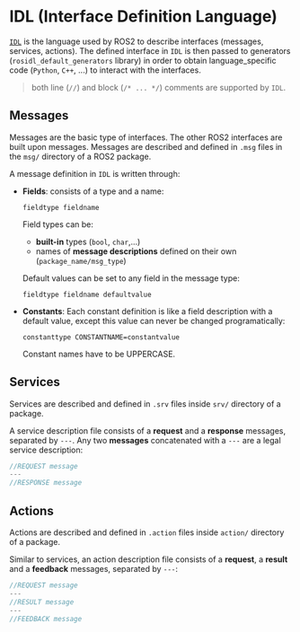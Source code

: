 # IDL (Interface Definition Language)


[`IDL`](https://docs.ros.org/en/rolling/Concepts/About-ROS-Interfaces.html) is the language used by ROS2 to describe interfaces (messages, services, actions). The defined interface in `IDL` is then passed to generators (`rosidl_default_generators` library) in order to obtain language_specific code (`Python`, `C++`, ...) to interact with the interfaces.

> both line (`//`) and block (`/* ... */`) comments are supported by `IDL`.

## Messages
Messages are the basic type of interfaces. The other ROS2 interfaces are built upon messages. Messages are described and defined in `.msg` files in the `msg/` directory of a ROS2 package.

A message definition in `IDL` is written through:
- **Fields**: consists of a type and a name:
  ```
  fieldtype fieldname
  ```
  Field types can be:
  - **built-in** types (`bool`, `char`,...) 
  - names of **message descriptions** defined on their own (`package_name/msg_type`)

  Default values can be set to any field in the message type:
  ```
  fieldtype fieldname defaultvalue
  ```
- **Constants**: Each constant definition is like a field description with a default value, except this value can never be changed programatically:
  ```
  constanttype CONSTANTNAME=constantvalue
  ```
  Constant names have to be UPPERCASE.

## Services
Services are described and defined in `.srv` files inside `srv/` directory of a package. 

A service description file consists of a **request** and a **response** messages, separated by `---`. Any two **messages** concatenated with a `---` are a legal service description:
```C
//REQUEST message
---
//RESPONSE message
```

## Actions
Actions are described and defined in `.action` files inside `action/` directory of a package. 

Similar to services, an action description file consists of a **request**, a **result** and a **feedback** messages, separated by `---`:
```C
//REQUEST message
---
//RESULT message
---
//FEEDBACK message
```